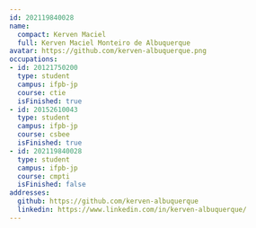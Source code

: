 ```yaml
---
id: 202119840028
name:
  compact: Kerven Maciel
  full: Kerven Maciel Monteiro de Albuquerque
avatar: https://github.com/kerven-albuquerque.png
occupations:
- id: 20121750200
  type: student
  campus: ifpb-jp
  course: ctie
  isFinished: true
- id: 20152610043
  type: student
  campus: ifpb-jp
  course: csbee
  isFinished: true
- id: 202119840028
  type: student
  campus: ifpb-jp
  course: cmpti
  isFinished: false
addresses:
  github: https://github.com/kerven-albuquerque
  linkedin: https://www.linkedin.com/in/kerven-albuquerque/
---
```

